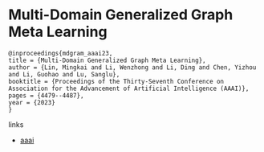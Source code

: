 # Multi-Domain Generalized Graph Meta Learning

```
@inproceedings{mdgram_aaai23,
title = {Multi-Domain Generalized Graph Meta Learning},
author = {Lin, Mingkai and Li, Wenzhong and Li, Ding and Chen, Yizhou and Li, Guohao and Lu, Sanglu},
booktitle = {Proceedings of the Thirty-Seventh Conference on Association for the Advancement of Artificial Intelligence (AAAI)},
pages = {4479--4487},
year = {2023}
}
```

links
- [aaai](https://ojs.aaai.org/index.php/AAAI/article/view/25569)
